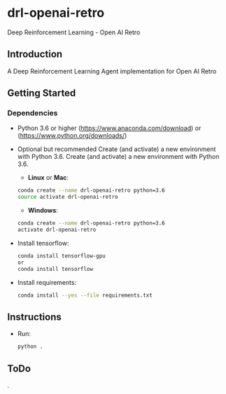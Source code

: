# drl-openai-retro
Deep Reinforcement Learning - Open AI Retro

## Introduction
A Deep Reinforcement Learning Agent implementation for Open AI Retro 

## Getting Started

### Dependencies
- Python 3.6 or higher (https://www.anaconda.com/download) or (https://www.python.org/downloads/) 
- Optional but recommended Create (and activate) a new environment with Python 3.6.
    Create (and activate) a new environment with Python 3.6.
    - __Linux__ or __Mac__: 
	```bash
	conda create --name drl-openai-retro python=3.6
	source activate drl-openai-retro
	```
	- __Windows__: 
	```bash
	conda create --name drl-openai-retro python=3.6 
	activate drl-openai-retro
	```
- Install tensorflow:
    ```bash
    conda install tensorflow-gpu
	or
	conda install tensorflow
	```

- Install requirements:
    ```bash
    conda install --yes --file requirements.txt
	```

## Instructions

- Run:
    ```bash
	python .
	```

## ToDo
.